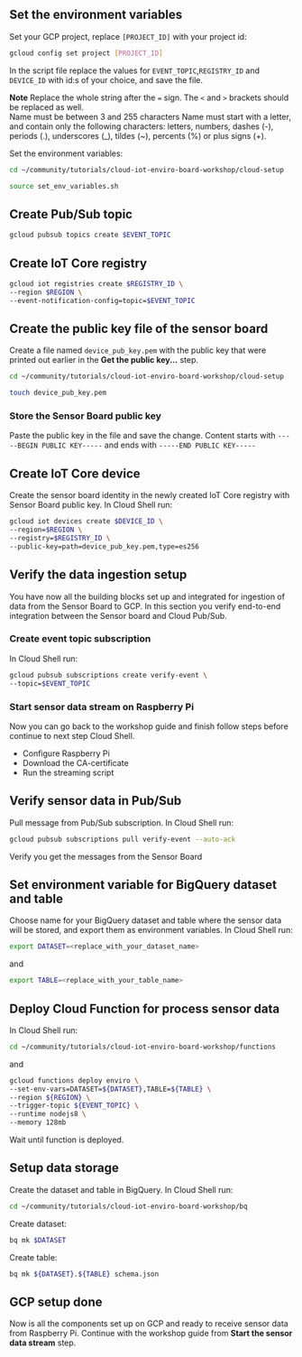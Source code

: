 ## Set the environment variables
Set your GCP project, replace `[PROJECT_ID]` with your project id:
```bash
gcloud config set project [PROJECT_ID]
```
<walkthrough-editor-open-file filePath="community/tutorials/cloud-iot-enviro-board-workshop/cloud-setup/set_env_variables.sh"
text="Open set environment variables script">
</walkthrough-editor-open-file>
In the script file replace the values for `EVENT_TOPIC`,`REGISTRY_ID` and `DEVICE_ID` with id:s of your choice, and save the file.

**Note** Replace the whole string after the `=` sign. The `<` and `>` brackets should be replaced as well.  
Name must be between 3 and 255 characters
Name must start with a letter, and contain only the following characters: letters, numbers, dashes (-), periods (.), underscores (\_), tildes (~), percents (%) or plus signs (+).

Set the environment variables:
```bash
cd ~/community/tutorials/cloud-iot-enviro-board-workshop/cloud-setup

source set_env_variables.sh
```
## Create Pub/Sub topic
```bash
gcloud pubsub topics create $EVENT_TOPIC
```
## Create IoT Core registry
```bash
gcloud iot registries create $REGISTRY_ID \
--region $REGION \
--event-notification-config=topic=$EVENT_TOPIC
```
## Create the public key file of the sensor board
Create a file named `device_pub_key.pem` with the public key that were printed out earlier in the **Get the public key...** step.
```bash
cd ~/community/tutorials/cloud-iot-enviro-board-workshop/cloud-setup

touch device_pub_key.pem
```
<walkthrough-editor-open-file filePath="community/tutorials/cloud-iot-enviro-board-workshop/cloud-setup/device_pub_key.pem"
text="Open public key file">
</walkthrough-editor-open-file>

### Store the Sensor Board public key
Paste the public key in the file and save the change. Content starts with `-----BEGIN PUBLIC KEY-----` and ends with `-----END PUBLIC KEY-----`

## Create IoT Core device
Create the sensor board identity in the newly created IoT Core registry with Sensor Board public key. In Cloud Shell run:
```bash
gcloud iot devices create $DEVICE_ID \
--region=$REGION \
--registry=$REGISTRY_ID \
--public-key=path=device_pub_key.pem,type=es256
```

## Verify the data ingestion setup
You have now all the building blocks set up and integrated for ingestion of data from the Sensor Board to GCP. In this section you verify end-to-end integration between the Sensor board and Cloud Pub/Sub.
### Create event topic subscription
In Cloud Shell run:
```bash
gcloud pubsub subscriptions create verify-event \
--topic=$EVENT_TOPIC
```
### Start sensor data stream on Raspberry Pi
Now you can go back to the workshop guide and finish follow steps before continue to next step Cloud Shell.
- Configure Raspberry Pi
- Download the CA-certificate
- Run the streaming script
## Verify sensor data in Pub/Sub
Pull message from Pub/Sub subscription. In Cloud Shell run:
```bash
gcloud pubsub subscriptions pull verify-event --auto-ack
```
Verify you get the messages from the Sensor Board

## Set environment variable for BigQuery dataset and table
Choose name for your BigQuery dataset and table where the sensor data will be stored, and export them as environment variables. In Cloud Shell run:
```bash
export DATASET=<replace_with_your_dataset_name>
```
and
```bash
export TABLE=<replace_with_your_table_name>
```
## Deploy Cloud Function for process sensor data
In Cloud Shell run:
```bash
cd ~/community/tutorials/cloud-iot-enviro-board-workshop/functions
```
and
```bash
gcloud functions deploy enviro \
--set-env-vars=DATASET=${DATASET},TABLE=${TABLE} \
--region ${REGION} \
--trigger-topic ${EVENT_TOPIC} \
--runtime nodejs8 \
--memory 128mb
```
Wait until function is deployed.
## Setup data storage
Create the dataset and table in BigQuery.
In Cloud Shell run:
```bash
cd ~/community/tutorials/cloud-iot-enviro-board-workshop/bq
```
Create dataset:
```bash
bq mk $DATASET
```
Create table:
```bash
bq mk ${DATASET}.${TABLE} schema.json
```
## GCP setup done
Now is all the components set up on GCP and ready to receive sensor data from Raspberry Pi.
Continue with the workshop guide from **Start the sensor data stream** step.
